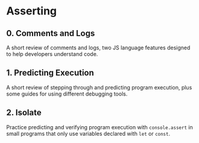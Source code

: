# Asserting

## 0. Comments and Logs

A short review of comments and logs, two JS language features designed to help
developers understand code.

## 1. Predicting Execution

A short review of stepping through and predicting program execution, plus some
guides for using different debugging tools.

## 2. Isolate

Practice predicting and verifying program execution with `console.assert` in
small programs that only use variables declared with `let` or `const`.
